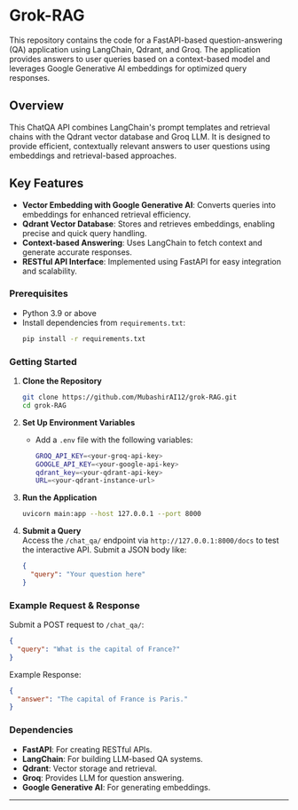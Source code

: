 # Grok-RAG

This repository contains the code for a FastAPI-based question-answering (QA) application using LangChain, Qdrant, and Groq. The application provides answers to user queries based on a context-based model and leverages Google Generative AI embeddings for optimized query responses.

## Overview
This ChatQA API combines LangChain's prompt templates and retrieval chains with the Qdrant vector database and Groq LLM. It is designed to provide efficient, contextually relevant answers to user questions using embeddings and retrieval-based approaches.


## Key Features

- **Vector Embedding with Google Generative AI**: Converts queries into embeddings for enhanced retrieval efficiency.
- **Qdrant Vector Database**: Stores and retrieves embeddings, enabling precise and quick query handling.
- **Context-based Answering**: Uses LangChain to fetch context and generate accurate responses.
- **RESTful API Interface**: Implemented using FastAPI for easy integration and scalability.

### Prerequisites

- Python 3.9 or above
- Install dependencies from `requirements.txt`:
  ```bash
  pip install -r requirements.txt
  ```

### Getting Started

1. **Clone the Repository**
   ```bash
   git clone https://github.com/MubashirAI12/grok-RAG.git
   cd grok-RAG
   ```

2. **Set Up Environment Variables**  
   - Add a `.env` file with the following variables:
     ```bash
     GROQ_API_KEY=<your-groq-api-key>
     GOOGLE_API_KEY=<your-google-api-key>
     qdrant_key=<your-qdrant-api-key>
     URL=<your-qdrant-instance-url>
     ```

3. **Run the Application**
   ```bash
   uvicorn main:app --host 127.0.0.1 --port 8000
   ```

4. **Submit a Query**  
   Access the `/chat_qa/` endpoint via `http://127.0.0.1:8000/docs` to test the interactive API. Submit a JSON body like:
   ```json
   {
     "query": "Your question here"
   }
   ```



### Example Request & Response

Submit a POST request to `/chat_qa/`:
```json
{
  "query": "What is the capital of France?"
}
```

Example Response:
```json
{
  "answer": "The capital of France is Paris."
}
```

### Dependencies

- **FastAPI**: For creating RESTful APIs.
- **LangChain**: For building LLM-based QA systems.
- **Qdrant**: Vector storage and retrieval.
- **Groq**: Provides LLM for question answering.
- **Google Generative AI**: For generating embeddings.

---

